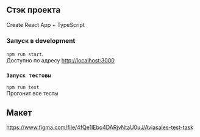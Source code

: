## Стэк проекта

Create React App + TypeScript

### Запуск в development

`npm run start`.<br />
Доступно по адресу [http://localhost:3000](http://localhost:3000)

### `Запуск тестовы`

`npm run test`<br />
Прогонит все тесты

## Макет

https://www.figma.com/file/4fQe1lEbo4DARjvNtaU0uJ/Aviasales-test-task
